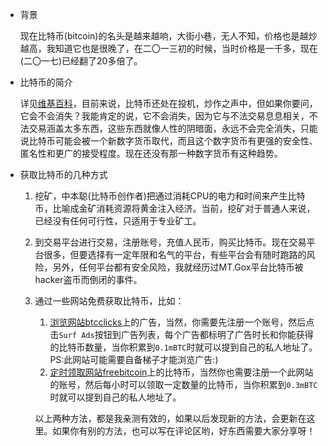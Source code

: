 * 背景

    现在比特币(bitcoin)的名头是越来越响，大街小巷，无人不知，价格也是越炒越高，我知道它也是很晚了，在二〇一三初的时候，当时价格是一千多，现在(二〇一七)已经翻了20多倍了。
* 比特币的简介

    详见[维基百科](https://zh.wikipedia.org/wiki/%E6%AF%94%E7%89%B9%E5%B8%81)，目前来说，比特币还处在投机，炒作之声中，但如果你要问，它会不会消失？我能肯定的说，它不会消失，因为它与不法交易息息相关，不法交易涵盖太多东西，这些东西就像人性的阴暗面，永远不会完全消失，只能说比特币可能会被一个新数字货币取代，而且这个数字货币有更强的安全性、匿名性和更广的接受程度。现在还没有那一种数字货币有这种趋势。

* 获取比特币的几种方式
   1. 挖矿，中本聪(比特币创作者)把通过消耗CPU的电力和时间来产生比特币，比喻成金矿消耗资源将黄金注入经济。当前，挖矿对于普通人来说，已经没有任何可行性，只适用于专业矿工。
   2. 到交易平台进行交易，注册账号，充值人民币，购买比特币。现在交易平台很多，但要选择有一定年限和名气的平台，有些平台会有随时跑路的风险，另外，任何平台都有安全风险，我就经历过MT.Gox平台比特币被hacker盗币而倒闭的事件。
   3. 通过一些网站免费获取比特币，比如：

       1. [浏览网站btcclicks](http://btcclicks.com/?r=79ce1b58)上的广告，当然，你需要先注册一个账号，然后点击`Surf Ads`按钮到广告列表，每个广告都标明了广告时长和你能获得的比特币数量，当你积累到`0.1mBTC`时就可以提到自己的私人地址了。PS:此网站可能需要自备梯子才能浏览广告:)
       2. [定时领取网站freebitcoin](https://freebitco.in/?r=6338333)上的比特币，当然你也需要注册一个此网站的账号，然后每小时可以领取一定数量的比特币，当你积累到`0.3mBTC`时就可以提到自己的私人地址了。

       以上两种方法，都是我亲测有效的，如果以后发现新的方法，会更新在这里。如果你有别的方法，也可以写在评论区哟，好东西需要大家分享呀！
